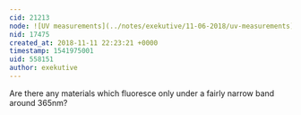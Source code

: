 ```yaml
---
cid: 21213
node: ![UV measurements](../notes/exekutive/11-06-2018/uv-measurements)
nid: 17475
created_at: 2018-11-11 22:23:21 +0000
timestamp: 1541975001
uid: 558151
author: exekutive
---
```


Are there any materials which fluoresce only under a fairly narrow band around 365nm?